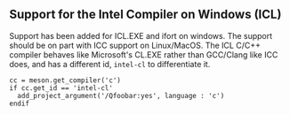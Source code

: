 ## Support for the Intel Compiler on Windows (ICL)

Support has been added for ICL.EXE and ifort on windows. The support should be
on part with ICC support on Linux/MacOS. The ICL C/C++ compiler behaves like
Microsoft's CL.EXE rather than GCC/Clang like ICC does, and has a different id,
`intel-cl` to differentiate it.

```meson
cc = meson.get_compiler('c')
if cc.get_id == 'intel-cl'
  add_project_argument('/Qfoobar:yes', language : 'c')
endif
```
